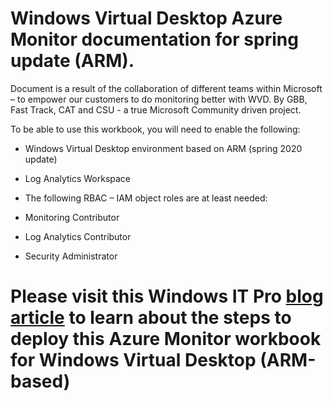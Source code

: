 # Windows Virtual Desktop Azure Monitor documentation for spring update (ARM).

Document is a result of the collaboration of different teams within Microsoft – to empower our customers to do monitoring better with WVD. 
By GBB, Fast Track, CAT and CSU - a true Microsoft Community driven project. 

To be able to use this workbook, you will need to enable the following:

-	Windows Virtual Desktop environment based on ARM (spring 2020 update)
-	Log Analytics Workspace
-	The following RBAC – IAM object roles are at least needed:

-	Monitoring Contributor
-	Log Analytics Contributor
-	Security Administrator 

# Please visit this Windows IT Pro [blog article](https://techcommunity.microsoft.com/t5/windows-it-pro-blog/bg-p/Windows10Blog) to learn about the steps to deploy this Azure Monitor workbook for Windows Virtual Desktop (ARM-based)
